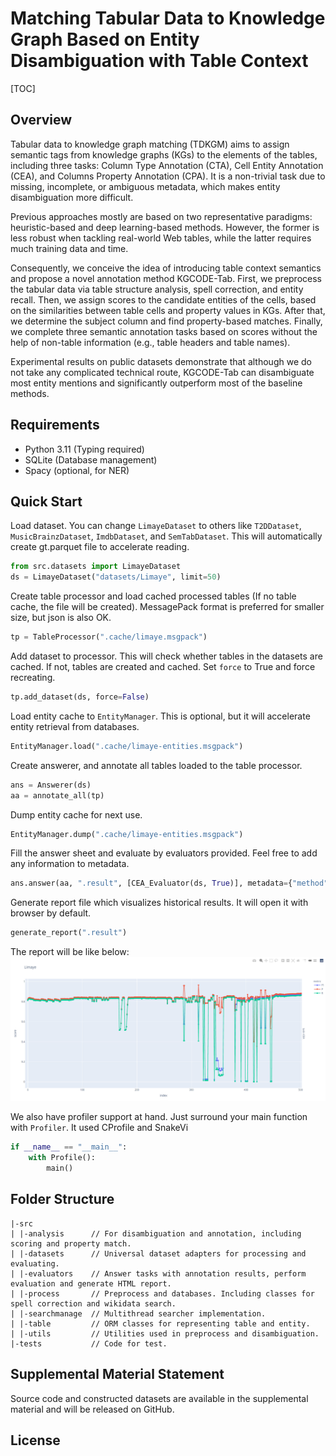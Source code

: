 # Matching Tabular Data to Knowledge Graph Based on Entity Disambiguation with Table Context

[TOC]

## Overview

Tabular data to knowledge graph matching (TDKGM) aims to assign semantic tags from knowledge graphs (KGs) to the elements of the tables, including three tasks: Column Type Annotation (CTA), Cell Entity Annotation (CEA), and Columns Property Annotation (CPA). It is a non-trivial task due to missing, incomplete, or ambiguous metadata, which makes entity disambiguation more difficult.

Previous approaches mostly are based on two representative paradigms: heuristic-based and deep learning-based methods. However, the former is less robust when tackling real-world Web tables, while the latter requires much training data and time.

Consequently, we conceive the idea of introducing table context semantics and propose a novel annotation method KGCODE-Tab. First, we preprocess the tabular data via table structure analysis, spell correction, and entity recall. Then, we assign scores to the candidate entities of the cells, based on the similarities between table cells and property values in KGs. After that, we determine the subject column and find property-based matches. Finally, we complete three semantic annotation tasks based on scores without the help of non-table information (e.g., table headers and table names).

Experimental results on public datasets demonstrate that although we do not take any complicated technical route, KGCODE-Tab can disambiguate most entity mentions and significantly outperform most of the baseline methods.

## Requirements

- Python 3.11 (Typing required)
- SQLite (Database management)
- Spacy (optional, for NER)

## Quick Start

Load dataset. You can change `LimayeDataset` to others like `T2DDataset`, `MusicBrainzDataset`, `ImdbDataset`, and `SemTabDataset`. This will automatically create gt.parquet file to accelerate reading.

```py
from src.datasets import LimayeDataset
ds = LimayeDataset("datasets/Limaye", limit=50)
```

Create table processor and load cached processed tables (If no table cache, the file will be created). MessagePack format is preferred for smaller size, but json is also OK.

```py
tp = TableProcessor(".cache/limaye.msgpack")
```

Add dataset to processor. This will check whether tables in the datasets are cached. If not, tables are created and cached. Set `force` to True and force recreating.

```py
tp.add_dataset(ds, force=False)
```

Load entity cache to `EntityManager`. This is optional, but it will accelerate entity retrieval from databases.

```py
EntityManager.load(".cache/limaye-entities.msgpack")
```

Create answerer, and annotate all tables loaded to the table processor.

```py
ans = Answerer(ds)
aa = annotate_all(tp)
```

Dump entity cache for next use.

```py
EntityManager.dump(".cache/limaye-entities.msgpack")
```

Fill the answer sheet and evaluate by evaluators provided. Feel free to add any information to metadata.

```py
ans.answer(aa, ".result", [CEA_Evaluator(ds, True)], metadata={"method": "..."})
```

Generate report file which visualizes historical results. It will open it with browser by default.

```py
generate_report(".result")
```

The report will be like below:
![demo-report](img/demo-report.png)

We also have profiler support at hand. Just surround your main function with `Profiler`. It used CProfile and SnakeVi

```py
if __name__ == "__main__":
    with Profile():
        main()
```

## Folder Structure

```dir
|-src
| |-analysis      // For disambiguation and annotation, including scoring and property match.
| |-datasets      // Universal dataset adapters for processing and evaluating.
| |-evaluators    // Answer tasks with annotation results, perform evaluation and generate HTML report.
| |-process       // Preprocess and databases. Including classes for spell correction and wikidata search.
| |-searchmanage  // Multithread searcher implementation.
| |-table         // ORM classes for representing table and entity.
| |-utils         // Utilities used in preprocess and disambiguation.
|-tests           // Code for test.
```

## Supplemental Material Statement

Source code and constructed datasets are available in the supplemental material and will be released on GitHub.

## License
